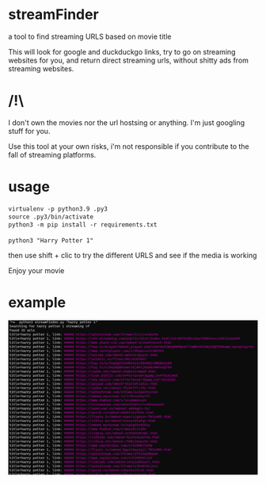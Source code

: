 # streamFinder
a tool to find streaming URLS based on movie title

This will look for google and duckduckgo links, try to go on streaming websites for you, and return direct streaming urls, without shitty ads from streaming websites.

# /!\

I don't own the movies nor the url hostsing or anything. I'm just googling stuff for you.

Use this tool at your own risks, i'm not responsible if you contribute to the fall of streaming platforms.

# usage

```
virtualenv -p python3.9 .py3
source .py3/bin/activate
python3 -m pip install -r requirements.txt

python3 "Harry Potter 1"
```
then use shift + clic to try the different URLS and see if the media is working

Enjoy your movie
# example

<img src="./images/demo.png"/>
